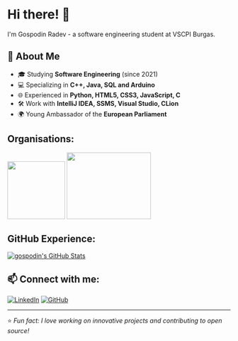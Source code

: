 # Hi there! 👋
I'm Gospodin Radev - a software engineering student at VSCPI Burgas.

## 🚀 About Me
- 🎓 Studying **Software Engineering** (since 2021)
- 💻 Specializing in **C++, Java, SQL and Arduino**
- 🌐 Experienced in **Python, HTML5, CSS3, JavaScript, C**
- 🛠️ Work with **IntelliJ IDEA, SSMS, Visual Studio, CLion**
- 🌍 Young Ambassador of the **European Parliament**

## Organisations:

<p align="left">
  <img src="https://github.com/user-attachments/assets/11de1ea5-9add-4d68-a4be-9175e12d995b" width="130" height="130">
  <img src="https://github.com/user-attachments/assets/5f48ef4c-63d0-49c9-be4d-e7b20735e19e" width="190" height="150">
</p>


## GitHub Experience:

  <a href="https://awesome-github-stats.azurewebsites.net/index.html??cardType=github&theme=vue-dark&preferLogin=true">    <img  alt="gospodin's GitHub Stats" src="https://awesome-github-stats.azurewebsites.net/user-stats/gospodin?cardType=github&theme=vue-dark&preferLogin=true" />  </a>

## 📫 Connect with me:
[![LinkedIn](https://img.shields.io/badge/LinkedIn-blue?style=flat&logo=linkedin)](your-linkedin-url)
[![GitHub](https://img.shields.io/badge/GitHub-black?style=flat&logo=github)](https://github.com/your-username)

---
⭐️ *Fun fact: I love working on innovative projects and contributing to open source!*
